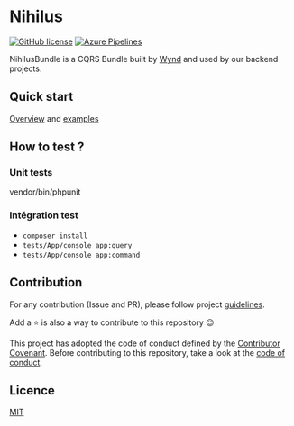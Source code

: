 # Nihilus

[![GitHub license](https://img.shields.io/badge/license-MIT-blue.svg)](LICENSE)
[![Azure Pipelines](https://img.shields.io/azure-devops/build/pontoreausylvain/6b6d6e3f-41ee-4d74-8e70-60b5b23e865e/2)](https://dev.azure.com/pontoreausylvain/Nihilus/_build?definitionId=2)

NihilusBundle is a CQRS Bundle built by [Wynd](https://www.wynd.eu) and used by our backend projects.

## Quick start

[Overview](/doc/README.md) and [examples]()

## How to test ?

### Unit tests

vendor/bin/phpunit

### Intégration test

- `composer install`
- `tests/App/console app:query`
- `tests/App/console app:command`

## Contribution

For any contribution (Issue and PR), please follow project [guidelines](CONTRIBUTING.md). 

Add a ⭐️ is also a way to contribute to this repository 😉

This project has adopted the code of conduct defined by the [Contributor Covenant](https://www.contributor-covenant.org/). Before contributing to this repository, take a look at the [code of conduct](CODE_OF_CONDUCT.md).

## Licence

[MIT](LICENSE)
